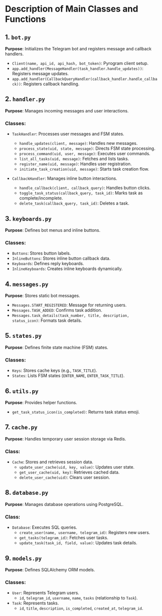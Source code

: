 # Description of Main Classes and Functions

## 1. `bot.py`
**Purpose**: Initializes the Telegram bot and registers message and callback handlers.
- `Client(name, api_id, api_hash, bot_token)`: Pyrogram client setup.
- `app.add_handler(MessageHandler(task_handler.handle_updates))`: Registers message updates.
- `app.add_handler(CallbackQueryHandler(callback_handler.handle_callback))`: Registers callback handling.

## 2. `handler.py`
**Purpose**: Manages incoming messages and user interactions.
### Classes:
- `TaskHandler`: Processes user messages and FSM states.
  - `handle_updates(client, message)`: Handles new messages.
  - `process_state(uid, state, message)`: Directs FSM state processing.
  - `process_command(uid, user, message)`: Executes user commands.
  - `list_all_tasks(uid, message)`: Fetches and lists tasks.
  - `register_name(uid, message)`: Handles user registration.
  - `initiate_task_creation(uid, message)`: Starts task creation flow.

- `CallbackHandler`: Manages inline button interactions.
  - `handle_callback(client, callback_query)`: Handles button clicks.
  - `toggle_task_status(callback_query, task_id)`: Marks task as complete/incomplete.
  - `delete_task(callback_query, task_id)`: Deletes a task.

## 3. `keyboards.py`
**Purpose**: Defines bot menus and inline buttons.
### Classes:
- `Buttons`: Stores button labels.
- `InlineButtons`: Stores inline button callback data.
- `Keyboards`: Defines reply keyboards.
- `InlineKeyboards`: Creates inline keyboards dynamically.

## 4. `messages.py`
**Purpose**: Stores static bot messages.
- `Messages.START_REGISTERED`: Message for returning users.
- `Messages.TASK_ADDED`: Confirms task addition.
- `Messages.task_details(task_number, title, description, status_icon)`: Formats task details.

## 5. `states.py`
**Purpose**: Defines finite state machine (FSM) states.
### Classes:
- `Keys`: Stores cache keys (e.g., `TASK_TITLE`).
- `States`: Lists FSM states (`ENTER_NAME`, `ENTER_TASK_TITLE`).

## 6. `utils.py`
**Purpose**: Provides helper functions.
- `get_task_status_icon(is_completed)`: Returns task status emoji.

## 7. `cache.py`
**Purpose**: Handles temporary user session storage via Redis.
### Class:
- `Cache`: Stores and retrieves session data.
  - `update_user_cache(uid, key, value)`: Updates user state.
  - `get_user_cache(uid, key)`: Retrieves cached data.
  - `delete_user_cache(uid)`: Clears user session.

## 8. `database.py`
**Purpose**: Manages database operations using PostgreSQL.
### Class:
- `Database`: Executes SQL queries.
  - `create_user(name, username, telegram_id)`: Registers new users.
  - `get_tasks(telegram_id)`: Fetches user tasks.
  - `update_task(task_id, field, value)`: Updates task details.

## 9. `models.py`
**Purpose**: Defines SQLAlchemy ORM models.
### Classes:
- `User`: Represents Telegram users.
  - `id`, `telegram_id`, `username`, `name`, `tasks` (relationship to `Task`).
- `Task`: Represents tasks.
  - `id`, `title`, `description`, `is_completed`, `created_at`, `telegram_id`.

